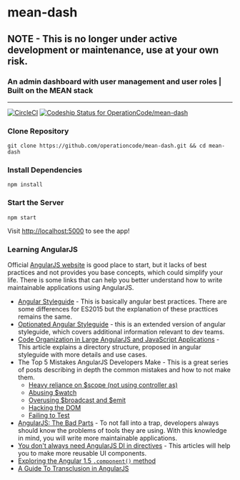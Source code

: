 # mean-dash

## NOTE - This is no longer under active development or maintenance, use at your own risk.

### An admin dashboard with user management and user roles | Built on the MEAN stack
-----
[![CircleCI](https://circleci.com/gh/OperationCode/mean-dash.svg?style=svg&circle-token=036f5785d1406e7ac8b90abf3107244ce3a778fa)](https://circleci.com/gh/OperationCode/mean-dash)
[![Codeship Status for OperationCode/mean-dash](https://app.codeship.com/projects/448797e0-f2fc-0134-fad2-66135ababc06/status?branch=master)](https://app.codeship.com/projects/209859)
### Clone Repository
```
git clone https://github.com/operationcode/mean-dash.git && cd mean-dash
```
### Install Dependencies
```
npm install
```
### Start the Server
```
npm start
```
Visit [http://localhost:5000](http://localhost:5000) to see the app!

### Learning AngularJS

Official [AngularJS website](http://angularjs.org/) is good place to start, but it lacks of best practices and not provides you base concepts, which could simplify your life. There is some links that can help you better understand how to write maintainable applications using AngularJS.

 - [Angular Styleguide](https://github.com/johnpapa/angular-styleguide) - This is basically angular best practices. There are some differences for ES2015 but the explanation of these practtices remains the same.
 - [Optionated Angular Styleguide](https://github.com/toddmotto/angular-styleguide) - this is an extended version of angular styleguide, which covers additional information relevant to dev teams.
 - [Code Organization in Large AngularJS and JavaScript Applications](http://cliffmeyers.com/blog/2013/4/21/code-organization-angularjs-javascript) - This article explains a directory structure, proposed in angular styleguide with more details and use cases.
 - The Top 5 Mistakes AngularJS Developers Make - This is a great series of posts describing in depth the common mistakes and how to not make them.
   - [Heavy reliance on $scope (not using controller as) ](http://csharperimage.jeremylikness.com/2014/11/the-top-5-mistakes-angularjs-developers.html)
   - [Abusing $watch](http://csharperimage.jeremylikness.com/2014/11/the-top-5-mistakes-angularjs-developers_28.html)
   - [Overusing $broadcast and $emit](http://csharperimage.jeremylikness.com/2014/12/the-top-5-mistakes-angularjs-developers.html)
   - [Hacking the DOM](http://csharperimage.jeremylikness.com/2014/12/the-top-5-mistakes-angularjs-developers_13.html)
   - [Failing to Test](http://csharperimage.jeremylikness.com/2014/12/the-top-5-mistakes-angularjs-developers_28.html)
 - [AngularJS: The Bad Parts](http://larseidnes.com/2014/11/05/angularjs-the-bad-parts/) - To not fall into a trap, developers always should know the problems of tools they are using. With this knowledge in mind, you will write more maintainable applications.
 - [You don't always need AngularJS DI in directives](http://michalostruszka.pl/blog/2015/01/18/angular-directives-di/) - This articles will help you to make more reusable UI components.
 - [Exploring the Angular 1.5 `.component()` method](https://toddmotto.com/exploring-the-angular-1-5-component-method/)
 - [A Guide To Transclusion in AngularJS](http://teropa.info/blog/2015/06/09/transclusion.html)
